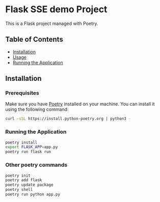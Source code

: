 # Flask SSE demo Project

This is a Flask project managed with Poetry.

## Table of Contents

- [Installation](#installation)
- [Usage](#usage)
- [Running the Application](#running-the-application)

## Installation

### Prerequisites

Make sure you have [Poetry](https://python-poetry.org/docs/#installation) installed on your machine. You can install it using the following command:

```bash
curl -sSL https://install.python-poetry.org | python3 -
```
### Running the Application
```bash
poetry install
export FLASK_APP=app.py
poetry run flask run
```

### Other poetry commands
```bash
poetry init
poetry add flask
poetry update package
poetry shell
poetry run python app.py
```

